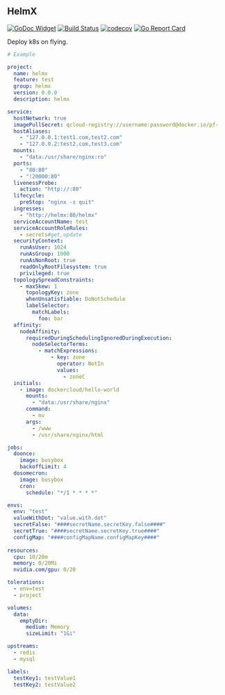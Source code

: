 ## HelmX

[![GoDoc Widget](https://godoc.org/github.com/go-courier/helmx?status.svg)](https://godoc.org/github.com/go-courier/helmx)
[![Build Status](https://travis-ci.org/go-courier/helmx.svg?branch=master)](https://travis-ci.org/go-courier/helmx)
[![codecov](https://codecov.io/gh/go-courier/helmx/branch/master/graph/badge.svg)](https://codecov.io/gh/go-courier/helmx)
[![Go Report Card](https://goreportcard.com/badge/github.com/go-courier/helmx)](https://goreportcard.com/report/github.com/go-courier/helmx)


Deploy k8s on flying.


```yaml
# Example

project:
  name: helmx
  feature: test
  group: helmx
  version: 0.0.0
  description: helmx

service:
  hostNetwork: true
  imagePullSecret: qcloud-registry://username:password@docker.io/pf-
  hostAliases:
    - "127.0.0.1:test1.com,test2.com"
    - "127.0.0.2:test2.com,test3.com"
  mounts:
    - "data:/usr/share/nginx:ro"
  ports:
    - "80:80"
    - "!20000:80"
  livenessProbe:
    action: "http://:80"
  lifecycle:
    preStop: "nginx -s quit"
  ingresses:
    - "http://helmx:80/helmx"
  serviceAccountName: test
  serviceAccountRoleRules:
    - secrets#get,update
  securityContext:
    runAsUser: 1024
    runAsGroup: 1000
    runAsNonRoot: true
    readOnlyRootFilesystem: true
    privileged: true
  topologySpreadConstraints:
    - maxSkew: 1
      topologyKey: zone
      whenUnsatisfiable: DoNotSchedule
      labelSelector:
        matchLabels:
          foo: bar
  affinity:
    nodeAffinity:
      requiredDuringSchedulingIgnoredDuringExecution:
        nodeSelectorTerms:
          - matchExpressions:
              - key: zone
                operator: NotIn
                values:
                  - zoneC
  initials:
    - image: dockercloud/hello-world
      mounts:
        - "data:/usr/share/nginx"
      command:
        - mv
      args:
        - /www
        - /usr/share/nginx/html

jobs:
  doonce:
    image: busybox
    backoffLimit: 4
  dosomecron:
    image: busybox
    cron:
      schedule: "*/1 * * * *"

envs:
  env: "test"
  valueWithDot: "value.with.dot"
  secretFalse: "####secretName.secretKey.false####"
  secretTrue: "####secretName.secretKey.true####"
  configMap: "####configMapName.configMapKey####"
  
resources:
  cpu: 10/20m
  memory: 0/20Mi
  nvidia.com/gpu: 0/20

tolerations:
  - env=test
  - project

volumes:
  data:
    emptyDir:
      medium: Memory
      sizeLimit: "1Gi"

upstreams:
  - redis
  - mysql

labels:
  testKey1: testValue1
  testKey2: testValue2
```
